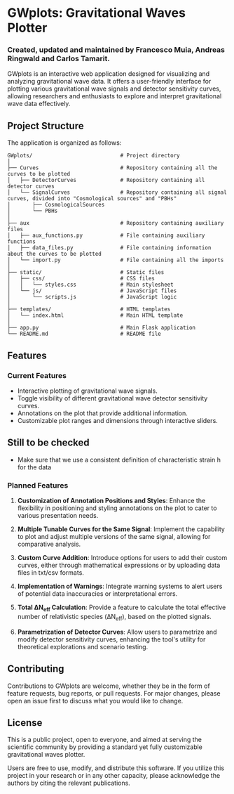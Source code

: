 # GWplots: Gravitational Waves Plotter

### Created, updated and maintained by Francesco Muia, Andreas Ringwald and Carlos Tamarit.

GWplots is an interactive web application designed for visualizing and analyzing gravitational wave data. It offers a user-friendly interface for plotting various gravitational wave signals and detector sensitivity curves, allowing researchers and enthusiasts to explore and interpret gravitational wave data effectively.

## Project Structure

The application is organized as follows:

```
GWplots/                            # Project directory
│
├── Curves                          # Repository containing all the curves to be plotted
│   ├── DetectorCurves              # Repository containing all detector curves
│   └── SignalCurves                # Repository containing all signal curves, divided into "Cosmological sources" and "PBHs"
│       ├── CosmologicalSources
│       └── PBHs
│
├── aux                             # Repository containing auxiliary files
│   ├── aux_functions.py            # File containing auxiliary functions
│   ├── data_files.py               # File containing information about the curves to be plotted
│   └── import.py                   # File containing all the imports
│   
├── static/                         # Static files
│   ├── css/                        # CSS files
│   │   └── styles.css              # Main stylesheet
│   └── js/                         # JavaScript files
│       └── scripts.js              # JavaScript logic
│
├── templates/                      # HTML templates
│   └── index.html                  # Main HTML template
│
├── app.py                          # Main Flask application
└── README.md                       # README file
```

## Features

### Current Features

- Interactive plotting of gravitational wave signals.
- Toggle visibility of different gravitational wave detector sensitivity curves.
- Annotations on the plot that provide additional information.
- Customizable plot ranges and dimensions through interactive sliders.

## Still to be checked

- Make sure that we use a consistent definition of characteristic strain h for the data

### Planned Features

1. **Customization of Annotation Positions and Styles**: Enhance the flexibility in positioning and styling annotations on the plot to cater to various presentation needs.

2. **Multiple Tunable Curves for the Same Signal**: Implement the capability to plot and adjust multiple versions of the same signal, allowing for comparative analysis.

3. **Custom Curve Addition**: Introduce options for users to add their custom curves, either through mathematical expressions or by uploading data files in txt/csv formats.

4. **Implementation of Warnings**: Integrate warning systems to alert users of potential data inaccuracies or interpretational errors.

5. **Total ΔN<sub>eff</sub> Calculation**: Provide a feature to calculate the total effective number of relativistic species (ΔN<sub>eff</sub>), based on the plotted signals.

6. **Parametrization of Detector Curves**: Allow users to parametrize and modify detector sensitivity curves, enhancing the tool's utility for theoretical explorations and scenario testing.



## Contributing

Contributions to GWplots are welcome, whether they be in the form of feature requests, bug reports, or pull requests. For major changes, please open an issue first to discuss what you would like to change.

## License

This is a public project, open to everyone, and aimed at serving the scientific community by providing a standard yet fully customizable gravitational waves plotter.

Users are free to use, modify, and distribute this software. If you utilize this project in your research or in any other capacity, please acknowledge the authors by citing the relevant publications.
